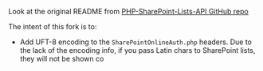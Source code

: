 Look at the original README from [PHP-SharePoint-Lists-API GitHub repo](https://github.com/thybag/PHP-SharePoint-Lists-API/blob/develop/readme.md)

The intent of this fork is to:
  - Add UFT-8 encoding to the ```SharePointOnlineAuth.php``` headers. Due to the lack of the encoding info, if you pass Latin chars to SharePoint lists, they will not be shown co
